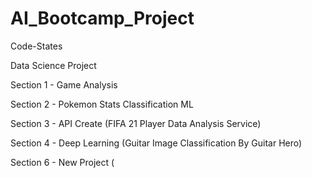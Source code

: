 # AI_Bootcamp_Project

Code-States

Data Science Project

Section 1 - Game Analysis

Section 2 - Pokemon Stats Classification ML

Section 3 - API Create (FIFA 21 Player Data Analysis Service)

Section 4 - Deep Learning (Guitar Image Classification By Guitar Hero)

Section 6 - New Project (
